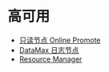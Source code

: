 # 高可用

- [只读节点 Online Promote](./avail-online-promote.md) <Badge type="tip" text="V11 / v1.1.1-" vertical="top" />
- [DataMax 日志节点](./datamax.md) <Badge type="tip" text="V11 / v1.1.6-" vertical="top" />
- [Resource Manager](./resource-manager.md) <Badge type="tip" text="V11 / v1.1.1-" vertical="top" />
